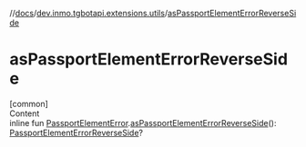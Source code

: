//[docs](../../index.md)/[dev.inmo.tgbotapi.extensions.utils](index.md)/[asPassportElementErrorReverseSide](as-passport-element-error-reverse-side.md)



# asPassportElementErrorReverseSide  
[common]  
Content  
inline fun [PassportElementError](../dev.inmo.tgbotapi.types.passport/-passport-element-error/index.md).[asPassportElementErrorReverseSide](as-passport-element-error-reverse-side.md)(): [PassportElementErrorReverseSide](../dev.inmo.tgbotapi.types.passport/-passport-element-error-reverse-side/index.md)?  



